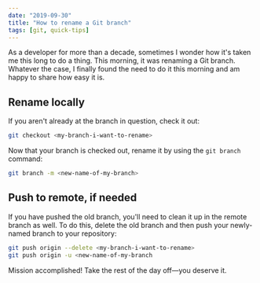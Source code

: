 ```yaml
---
date: "2019-09-30"
title: "How to rename a Git branch"
tags: [git, quick-tips]
---
```


As a developer for more than a decade, sometimes I wonder how it's taken me this long to do a thing. This morning, it was renaming a Git branch. Whatever the case, I finally found the need to do it this morning and am happy to share how easy it is.

## Rename locally

If you aren't already at the branch in question, check it out:

```bash
git checkout <my-branch-i-want-to-rename>
```

Now that your branch is checked out, rename it by using the `git branch` command:

```bash
git branch -m <new-name-of-my-branch>
```

## Push to remote, if needed

If you have pushed the old branch, you'll need to clean it up in the remote branch as well. To do this, delete the old branch and then push your newly-named branch to your repository:

```bash
git push origin --delete <my-branch-i-want-to-rename>
git push origin -u <new-name-of-my-branch
```

Mission accomplished! Take the rest of the day off—you deserve it.
